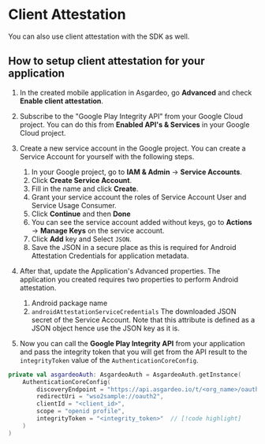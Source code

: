 <!--
 * Copyright (c) 2024, WSO2 LLC. (https://www.wso2.com).
 *
 * WSO2 LLC. licenses this file to you under the Apache License,
 * Version 2.0 (the "License"); you may not use this file except
 * in compliance with the License.
 * You may obtain a copy of the License at
 *
 *     http://www.apache.org/licenses/LICENSE-2.0
 *
 * Unless required by applicable law or agreed to in writing,
 * software distributed under the License is distributed on an
 * "AS IS" BASIS, WITHOUT WARRANTIES OR CONDITIONS OF ANY
 * KIND, either express or implied. See the License for the
 * specific language governing permissions and limitations
 * under the License.
-->
# Client Attestation
You can also use client attestation with the SDK as well.

## How to setup client attestation for your application

1. In the created mobile application in Asgardeo, go **Advanced** and check **Enable client attestation**.
2. Subscribe to the "Google Play Integrity API" from your Google Cloud project. You can do this from **Enabled API's & Services** in your Google Cloud project.
3. Create a new service account in the Google project. You can create a Service Account for yourself with the following steps.

    1. In your Google project, go to **IAM & Admin** -> **Service Accounts**.
    2. Click **Create Service Account**.
    3. Fill in the name and click **Create**.
    4. Grant your service account the roles of Service Account User and Service Usage Consumer.
    5. Click **Continue** and then **Done**
    6. You can see the service account added without keys, go to **Actions** -> **Manage Keys** on the service account.
    7. Click **Add** key and Select `JSON`.
    8. Save the JSON in a secure place as this is required for Android Attestation Credentials for application metadata.

4. After that, update the Application's Advanced properties. The application you created requires two properties to perform Android attestation.

    1. Android package name
    2. `androidAttestationServiceCredentials`
       The downloaded JSON secret of the Service Account. Note that this attribute is defined as a JSON object hence use the JSON key as it is.

5. Now you can call the **Google Play Integrity API** from your application and pass the integrity token that you will get from the API result to the `integrityToken` value of the `AuthenticationCoreConfig`.

```kotlin
private val asgardeoAuth: AsgardeoAuth = AsgardeoAuth.getInstance(
    AuthenticationCoreConfig(
        discoveryEndpoint = "https://api.asgardeo.io/t/<org_name>/oauth2/token/.well-known/openid-configuration",
        redirectUri = "wso2sample://oauth2",
        clientId = "<client_id>",
        scope = "openid profile",
        integrityToken = "<integrity_token>"  // [!code highlight]
    )
)
```
